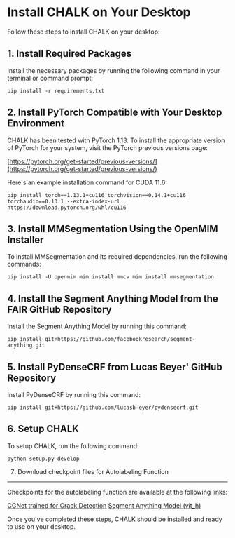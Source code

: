 Install CHALK on Your Desktop
=============================

Follow these steps to install CHALK on your desktop:

1\. Install Required Packages
-----------------------------

Install the necessary packages by running the following command in your terminal or command prompt:

```
pip install -r requirements.txt
```

2\. Install PyTorch Compatible with Your Desktop Environment
------------------------------------------------------------

CHALK has been tested with PyTorch 1.13. To install the appropriate version of PyTorch for your system, visit the PyTorch previous versions page:

[https://pytorch.org/get-started/previous-versions/](https://pytorch.org/get-started/previous-versions/)

Here's an example installation command for CUDA 11.6:


```
pip install torch==1.13.1+cu116 torchvision==0.14.1+cu116 torchaudio==0.13.1 --extra-index-url https://download.pytorch.org/whl/cu116
```

3\. Install MMSegmentation Using the OpenMIM Installer
------------------------------------------------------

To install MMSegmentation and its required dependencies, run the following commands:


```
pip install -U openmim mim install mmcv mim install mmsegmentation
```

4\. Install the Segment Anything Model from the FAIR GitHub Repository
----------------------------------------------------------------------

Install the Segment Anything Model by running this command:


```
pip install git+https://github.com/facebookresearch/segment-anything.git
```

5\. Install PyDenseCRF from Lucas Beyer' GitHub Repository
----------------------------------------------------------

Install PyDenseCRF by running this command:

```
pip install git+https://github.com/lucasb-eyer/pydensecrf.git
```

6\. Setup CHALK 
---------------

To setup CHALK, run the following command:

```
python setup.py develop
```

7. Download checkpoint files for Autolabeling Function 
-------------------------------------------------------

Checkpoints for the autolabeling function are available at the following links:

[CGNet trained for Crack Detection](https://www.dropbox.com/s/okikp25lw58jg8y/cgnet.pth?dl=0)
[Segment Anything Model (vit_h)](https://dl.fbaipublicfiles.com/segment_anything/sam_vit_h_4b8939.pth)

Once you've completed these steps, CHALK should be installed and ready to use on your desktop.